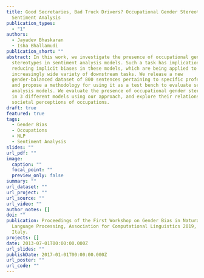 ```yaml
---
title: Good Secretaries, Bad Truck Drivers? Occupational Gender Stereotypes in
  Sentiment Analysis
publication_types:
  - "1"
authors:
  - Jayadev Bhaskaran
  - Isha Bhallamudi
publication_short: ""
abstract: In this work, we investigate the presence of occupational gender
  stereotypes in sentiment analysis models. Such a task has implications for
  reducing implicit biases in these models, which are being applied to an
  increasingly wide variety of downstream tasks. We release a new
  gender-balanced dataset of 800 sentences pertaining to specific professions
  and propose a methodology for using it as a test bench to evaluate sentiment
  analysis models. We evaluate the presence of occupational gender stereotypes
  in 3 different models using our approach, and explore their relationship with
  societal perceptions of occupations.
draft: true
featured: true
tags:
  - Gender Bias
  - Occupations
  - NLP
  - Sentiment Analysis
slides: ""
url_pdf: ""
image:
  caption: ""
  focal_point: ""
  preview_only: false
summary: ""
url_dataset: ""
url_project: ""
url_source: ""
url_video: ""
author_notes: []
doi: ""
publication: Proceedings of the First Workshop on Gender Bias in Natural
  Language Processing, Association for Computational Linguistics 2019, Florence,
  Italy.
projects: []
date: 2013-07-01T00:00:00.000Z
url_slides: ""
publishDate: 2017-01-01T00:00:00.000Z
url_poster: ""
url_code: ""
---
```

